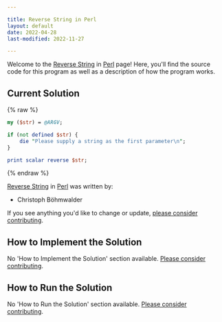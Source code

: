 ```yaml
---

title: Reverse String in Perl
layout: default
date: 2022-04-28
last-modified: 2022-11-27

---
```


Welcome to the [Reverse String](https://sampleprograms.io/projects/reverse-string) in [Perl](https://sampleprograms.io/languages/perl) page! Here, you'll find the source code for this program as well as a description of how the program works.

## Current Solution

{% raw %}

```perl
my ($str) = @ARGV;

if (not defined $str) {
    die "Please supply a string as the first parameter\n";
}

print scalar reverse $str;
```

{% endraw %}

[Reverse String](https://sampleprograms.io/projects/reverse-string) in [Perl](https://sampleprograms.io/languages/perl) was written by:

- Christoph Böhmwalder

If you see anything you'd like to change or update, [please consider contributing](https://github.com/TheRenegadeCoder/sample-programs).

## How to Implement the Solution

No 'How to Implement the Solution' section available. [Please consider contributing](https://github.com/TheRenegadeCoder/sample-programs-website).

## How to Run the Solution

No 'How to Run the Solution' section available. [Please consider contributing](https://github.com/TheRenegadeCoder/sample-programs-website).